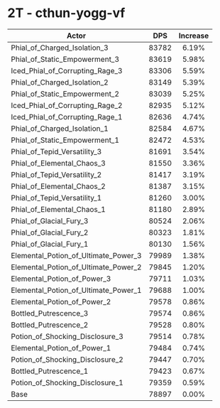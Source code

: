 # 2T - cthun-yogg-vf
| Actor | DPS | Increase |
|---|:---:|:---:|
|Phial_of_Charged_Isolation_3|83782|6.19%|
|Phial_of_Static_Empowerment_3|83619|5.98%|
|Iced_Phial_of_Corrupting_Rage_3|83306|5.59%|
|Phial_of_Charged_Isolation_2|83149|5.39%|
|Phial_of_Static_Empowerment_2|83039|5.25%|
|Iced_Phial_of_Corrupting_Rage_2|82935|5.12%|
|Iced_Phial_of_Corrupting_Rage_1|82636|4.74%|
|Phial_of_Charged_Isolation_1|82584|4.67%|
|Phial_of_Static_Empowerment_1|82472|4.53%|
|Phial_of_Tepid_Versatility_3|81691|3.54%|
|Phial_of_Elemental_Chaos_3|81550|3.36%|
|Phial_of_Tepid_Versatility_2|81417|3.19%|
|Phial_of_Elemental_Chaos_2|81387|3.15%|
|Phial_of_Tepid_Versatility_1|81260|3.00%|
|Phial_of_Elemental_Chaos_1|81180|2.89%|
|Phial_of_Glacial_Fury_3|80524|2.06%|
|Phial_of_Glacial_Fury_2|80323|1.81%|
|Phial_of_Glacial_Fury_1|80130|1.56%|
|Elemental_Potion_of_Ultimate_Power_3|79989|1.38%|
|Elemental_Potion_of_Ultimate_Power_2|79845|1.20%|
|Elemental_Potion_of_Power_3|79711|1.03%|
|Elemental_Potion_of_Ultimate_Power_1|79688|1.00%|
|Elemental_Potion_of_Power_2|79578|0.86%|
|Bottled_Putrescence_3|79574|0.86%|
|Bottled_Putrescence_2|79528|0.80%|
|Potion_of_Shocking_Disclosure_3|79514|0.78%|
|Elemental_Potion_of_Power_1|79484|0.74%|
|Potion_of_Shocking_Disclosure_2|79447|0.70%|
|Bottled_Putrescence_1|79423|0.67%|
|Potion_of_Shocking_Disclosure_1|79359|0.59%|
|Base|78897|0.00%|
